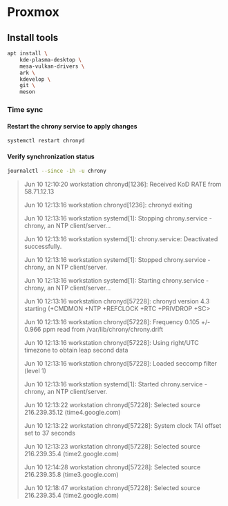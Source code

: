 # Proxmox

## Install tools
```bash
apt install \
    kde-plasma-desktop \
    mesa-vulkan-drivers \
    ark \
    kdevelop \
    git \
    meson
```

### Time sync
#### Restart the chrony service to apply changes
```bash
systemctl restart chronyd
```

#### Verify synchronization status
```bash
journalctl --since -1h -u chrony
```
> Jun 10 12:10:20 workstation chronyd[1236]: Received KoD RATE from 58.71.12.13
>
> Jun 10 12:13:16 workstation chronyd[1236]: chronyd exiting
>
> Jun 10 12:13:16 workstation systemd[1]: Stopping chrony.service - chrony, an NTP client/server...
>
> Jun 10 12:13:16 workstation systemd[1]: chrony.service: Deactivated successfully.
>
> Jun 10 12:13:16 workstation systemd[1]: Stopped chrony.service - chrony, an NTP client/server.
>
> Jun 10 12:13:16 workstation systemd[1]: Starting chrony.service - chrony, an NTP client/server...
>
> Jun 10 12:13:16 workstation chronyd[57228]: chronyd version 4.3 starting (+CMDMON +NTP +REFCLOCK +RTC +PRIVDROP +SC>
>
> Jun 10 12:13:16 workstation chronyd[57228]: Frequency 0.105 +/- 0.966 ppm read from /var/lib/chrony/chrony.drift
>
> Jun 10 12:13:16 workstation chronyd[57228]: Using right/UTC timezone to obtain leap second data
>
> Jun 10 12:13:16 workstation chronyd[57228]: Loaded seccomp filter (level 1)
>
> Jun 10 12:13:16 workstation systemd[1]: Started chrony.service - chrony, an NTP client/server.
>
> Jun 10 12:13:22 workstation chronyd[57228]: Selected source 216.239.35.12 (time4.google.com)
>
> Jun 10 12:13:22 workstation chronyd[57228]: System clock TAI offset set to 37 seconds
>
> Jun 10 12:13:23 workstation chronyd[57228]: Selected source 216.239.35.4 (time2.google.com)
>
> Jun 10 12:14:28 workstation chronyd[57228]: Selected source 216.239.35.8 (time3.google.com)
>
> Jun 10 12:18:47 workstation chronyd[57228]: Selected source 216.239.35.4 (time2.google.com)
